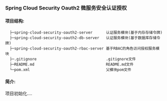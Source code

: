 
### Spring Cloud Security Oauth2 微服务安全认证授权

#### 项目结构:

```
  ├─spring-cloud-security-oauth2-server      认证服务模块(基于内存存储令牌)
  ├─spring-cloud-security-oauth2-db-server   认证服务模块(基于数据库存储令牌)
  ├─spring-cloud-security-oauth2-rbac-server 基于RBAC的角色访问授权服务模块
  ├─.gitignore                               .gitignore文件
  ├─README.md                                README.md文件
  └─pom.xml                                  父模块pom文件
 ```

#### 简介:


项目初始化....

